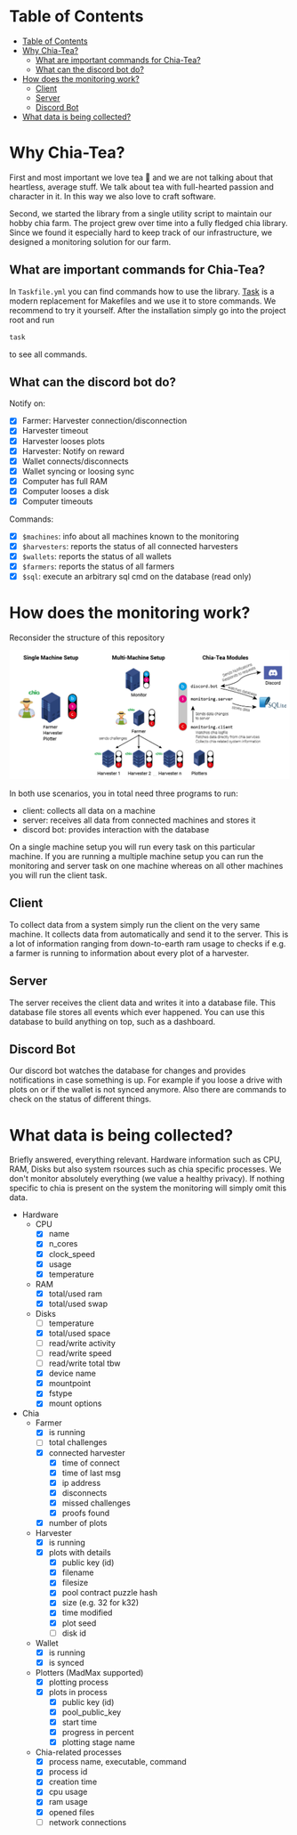 # Table of Contents

- [Table of Contents](#table-of-contents)
- [Why Chia-Tea?](#why-chia-tea)
  - [What are important commands for Chia-Tea?](#what-are-important-commands-for-chia-tea)
  - [What can the discord bot do?](#what-can-the-discord-bot-do)
- [How does the monitoring work?](#how-does-the-monitoring-work)
  - [Client](#client)
  - [Server](#server)
  - [Discord Bot](#discord-bot)
- [What data is being collected?](#what-data-is-being-collected)

# Why Chia-Tea?

First and most important we love tea 🍵 and we are not talking about that heartless, average stuff. We talk about tea with full-hearted passion and character in it. In this way we also love to craft software.

Second, we started the library from a single utility script to maintain our hobby chia farm. The project grew over time into a fully fledged chia library. Since we found it especially hard to keep track of our infrastructure, we designed a monitoring solution for our farm.

## What are important commands for Chia-Tea?

In `Taskfile.yml` you can find commands how to use the library. [Task](https://taskfile.dev/#/installation) is a modern replacement for Makefiles and we use it to store commands. We recommend to try it yourself. After the installation simply go into the project root and run

```bash
task
```

to see all commands.

## What can the discord bot do?

Notify on:

- [x] Farmer: Harvester connection/disconnection
- [x] Harvester timeout
- [x] Harvester looses plots
- [x] Harvester: Notify on reward
- [x] Wallet connects/disconnects
- [x] Wallet syncing or loosing sync
- [x] Computer has full RAM
- [x] Computer looses a disk
- [x] Computer timeouts

Commands:

- [x] `$machines`: info about all machines known to the monitoring
- [x] `$harvesters`: reports the status of all connected harvesters
- [x] `$wallets`: reports the status of all wallets
- [x] `$farmers`: reports the status of all farmers
- [x] `$sql`: execute an arbitrary sql cmd on the database (read only)

# How does the monitoring work?

Reconsider the structure of this repository

![Chia-Tea Infrastructure](Chia_Infrastructure.png?raw=true)

In both use scenarios, you in total need three programs to run:

- client: collects all data on a machine
- server: receives all data from connected machines and stores it
- discord bot: provides interaction with the database

On a single machine setup you will run every task on this particular machine. If you are running a multiple machine setup you can run the monitoring and server task on one machine whereas on all other machines you will run the client task.

## Client

To collect data from a system simply run the client on the very same machine. It collects data from automatically and send it to the server. This is a lot of information ranging from down-to-earth ram usage to checks if e.g. a farmer is running to information about every plot of a harvester.

## Server

The server receives the client data and writes it into a database file. This database file stores all events which ever happened. You can use this database to build anything on top, such as a dashboard.

## Discord Bot

Our discord bot watches the database for changes and provides notifications in case something is up. For example if you loose a drive with plots on or if the wallet is not synced anymore. Also there are commands to check on the status of different things.

# What data is being collected?

Briefly answered, everything relevant. Hardware information such as CPU, RAM, Disks but also system rsources such as chia specific processes. We don't monitor absolutely everything (we value a healthy privacy). If nothing specific to chia is present on the system the monitoring will simply omit this data.

- Hardware
  - CPU
    - [x] name
    - [x] n_cores
    - [x] clock_speed
    - [x] usage
    - [x] temperature
  - RAM
    - [x] total/used ram
    - [x] total/used swap
  - Disks
    - [ ] temperature
    - [x] total/used space
    - [ ] read/write activity
    - [ ] read/write speed
    - [ ] read/write total tbw
    - [x] device name
    - [x] mountpoint
    - [x] fstype
    - [x] mount options
- Chia
  - Farmer
    - [x] is running
    - [ ] total challenges
    - [x] connected harvester
      - [x] time of connect
      - [x] time of last msg
      - [x] ip address
      - [x] disconnects
      - [x] missed challenges
      - [x] proofs found
    - [x] number of plots
  - Harvester
    - [x] is running
    - [x] plots with details
      - [x] public key (id)
      - [x] filename
      - [x] filesize
      - [x] pool contract puzzle hash
      - [x] size (e.g. 32 for k32)
      - [x] time modified
      - [x] plot seed
      - [ ] disk id
  - Wallet
    - [x] is running
    - [x] is synced
  - Plotters (MadMax supported)
    - [x] plotting process
    - [x] plots in process
      - [x] public key (id)
      - [x] pool_public_key
      - [x] start time
      - [x] progress in percent
      - [x] plotting stage name
  - Chia-related processes
    - [x] process name, executable, command
    - [x] process id
    - [x] creation time
    - [x] cpu usage
    - [x] ram usage
    - [x] opened files
    - [ ] network connections
